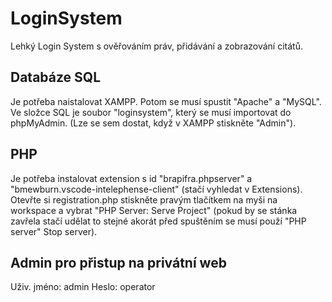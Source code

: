 # LoginSystem
Lehký Login System s ověřováním práv, přidávání a zobrazování citátů.

## Databáze SQL
Je potřeba naistalovat XAMPP.
Potom se musí spustit "Apache" a "MySQL".
Ve složce SQL je soubor "loginsystem", který se musí importovat do phpMyAdmin. (Lze se sem dostat, když v XAMPP stiskněte "Admin").

## PHP
Je potřeba instalovat extension s id "brapifra.phpserver" a "bmewburn.vscode-intelephense-client" (stačí vyhledat v Extensions).
Otevřte si registration.php stiskněte pravým tlačítkem na myši na workspace a vybrat "PHP Server: Serve Project" (pokud by se stánka zavřela stačí udělat to stejné akorát před spuštěním se musí použí "PHP server" Stop server).

## Admin pro přistup na privátní web
Uživ. jméno: admin
Heslo: operator
